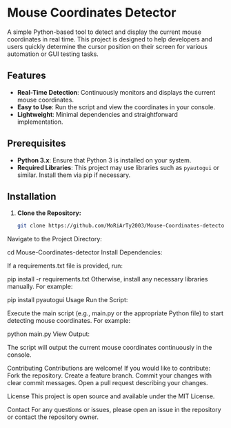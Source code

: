 # Mouse Coordinates Detector

A simple Python-based tool to detect and display the current mouse coordinates in real time. This project is designed to help developers and users quickly determine the cursor position on their screen for various automation or GUI testing tasks.

## Features

- **Real-Time Detection**: Continuously monitors and displays the current mouse coordinates.
- **Easy to Use**: Run the script and view the coordinates in your console.
- **Lightweight**: Minimal dependencies and straightforward implementation.

## Prerequisites

- **Python 3.x**: Ensure that Python 3 is installed on your system.
- **Required Libraries**: This project may use libraries such as `pyautogui` or similar. Install them via pip if necessary.

## Installation

1. **Clone the Repository:**

   ```bash
   git clone https://github.com/MoRiArTy2003/Mouse-Coordinates-detector.git
   
Navigate to the Project Directory:

cd Mouse-Coordinates-detector
Install Dependencies:

If a requirements.txt file is provided, run:

pip install -r requirements.txt
Otherwise, install any necessary libraries manually. For example:

pip install pyautogui
Usage
Run the Script:

Execute the main script (e.g., main.py or the appropriate Python file) to start detecting mouse coordinates. For example:

python main.py
View Output:

The script will output the current mouse coordinates continuously in the console.

Contributing
Contributions are welcome! If you would like to contribute:
Fork the repository.
Create a feature branch.
Commit your changes with clear commit messages.
Open a pull request describing your changes.

License
This project is open source and available under the MIT License.

Contact
For any questions or issues, please open an issue in the repository or contact the repository owner.
